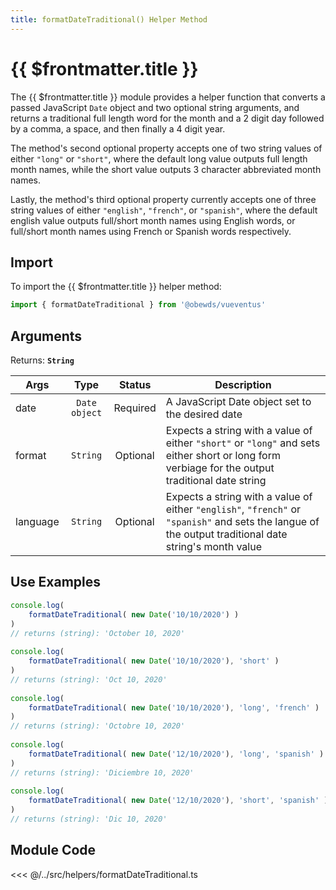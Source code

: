 ```yaml
---
title: formatDateTraditional() Helper Method
---
```



<script setup>
    import DocsPackageVersion from '../../../src/views/compos/DocsPackageVersion.vue'
</script>



# {{ $frontmatter.title }}

The {{ $frontmatter.title }} module provides a helper function that converts a passed JavaScript `Date` object and two optional string arguments, and returns a traditional full length word for the month and a 2 digit day followed by a comma, a space, and then finally a 4 digit year.

The method's second optional property accepts one of two string values of either `"long"` or `"short"`, where the default long value outputs full length month names, while the short value outputs 3 character abbreviated month names.

Lastly, the method's third optional property currently accepts one of three string values of either `"english"`, `"french"`, or `"spanish"`, where the default english value outputs full/short month names using English words, or full/short month names using French or Spanish words respectively.







## Import

To import the {{ $frontmatter.title }} helper method:

```javascript
import { formatDateTraditional } from '@obewds/vueventus'
```






## Arguments

Returns: **`String`**  

| Args     | Type          | Status     | Description |
|----------|:-------------:|:----------:|-------------|
| date     | `Date object` | Required   | A JavaScript Date object set to the desired date |
| format   | `String`      | Optional   | Expects a string with a value of either `"short"` or `"long"` and sets either short or long form verbiage for the output traditional date string |
| language | `String`      | Optional   | Expects a string with a value of either `"english"`, `"french"` or `"spanish"` and sets the langue of the output traditional date string's month value |






## Use Examples

```javascript
console.log(
    formatDateTraditional( new Date('10/10/2020') )
)
// returns (string): 'October 10, 2020'
    
console.log(
    formatDateTraditional( new Date('10/10/2020'), 'short' )
)
// returns (string): 'Oct 10, 2020'
    
console.log( 
    formatDateTraditional( new Date('10/10/2020'), 'long', 'french' )
)
// returns (string): 'Octobre 10, 2020'
    
console.log(
    formatDateTraditional( new Date('12/10/2020'), 'long', 'spanish' )
)
// returns (string): 'Diciembre 10, 2020'
    
console.log(
    formatDateTraditional( new Date('12/10/2020'), 'short', 'spanish' )
)
// returns (string): 'Dic 10, 2020'
```









## Module Code

<<< @/../src/helpers/formatDateTraditional.ts




<DocsPackageVersion/>
